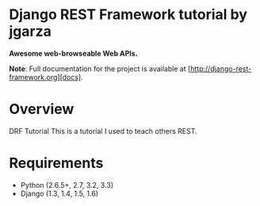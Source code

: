 # Django REST Framework tutorial by jgarza

**Awesome web-browseable Web APIs.**


**Note**: Full documentation for the project is available at [http://django-rest-framework.org][docs].

# Overview

DRF Tutorial
This is a tutorial I used to teach others REST. 

# Requirements

* Python (2.6.5+, 2.7, 3.2, 3.3)
* Django (1.3, 1.4, 1.5, 1.6)
